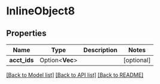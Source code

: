 # InlineObject8

## Properties

Name | Type | Description | Notes
------------ | ------------- | ------------- | -------------
**acct_ids** | Option<**Vec<String>**> |  | [optional]

[[Back to Model list]](../README.md#documentation-for-models) [[Back to API list]](../README.md#documentation-for-api-endpoints) [[Back to README]](../README.md)


